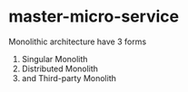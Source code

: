 # master-micro-service
Monolithic architecture have 3 forms 
1. Singular Monolith
2. Distributed Monolith
3. and Third-party Monolith